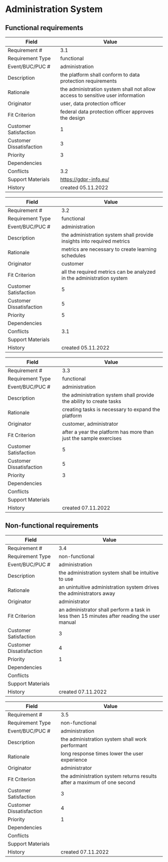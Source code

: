 # Administration System

## Functional requirements

| Field | Value |
|---|---|
| Requirement # | 3.1 |
| Requirement Type | functional |
| Event/BUC/PUC # | administration |
| Description | the platform shall conform to data protection requirements |
| Rationale | the administration system shall not allow access to sensitive user information |
| Originator | user, data protection officer |
| Fit Criterion | federal data protection officer approves the design |
| Customer Satisfaction | 1 |
| Customer Dissatisfaction | 3 |
| Priority | 3 |
| Dependencies |  |
| Conflicts | 3.2 |
| Support Materials | https://gdpr-info.eu/ |
| History | created 05.11.2022 |

| Field | Value |
|---|---|
| Requirement # | 3.2 |
| Requirement Type | functional |
| Event/BUC/PUC # | administration |
| Description | the administration system shall provide insights into required metrics |
| Rationale | metrics are necessary to create learning schedules |
| Originator | customer |
| Fit Criterion | all the required metrics can be analyzed in the administration system |
| Customer Satisfaction | 5 |
| Customer Dissatisfaction | 5 |
| Priority | 5 |
| Dependencies |  |
| Conflicts | 3.1 |
| Support Materials |  |
| History | created 05.11.2022 |

| Field | Value |
|---|---|
| Requirement # | 3.3 |
| Requirement Type | functional |
| Event/BUC/PUC # | administration |
| Description | the administration system shall provide the ability to create tasks |
| Rationale | creating tasks is necessary to expand the platform |
| Originator | customer, administrator |
| Fit Criterion | after a year the platform has more than just the sample exercises |
| Customer Satisfaction | 5 |
| Customer Dissatisfaction | 5 |
| Priority | 3 |
| Dependencies |  |
| Conflicts |  |
| Support Materials |  |
| History | created 07.11.2022 |

## Non-functional requirements

| Field | Value |
|---|---|
| Requirement # | 3.4 |
| Requirement Type | non-functional |
| Event/BUC/PUC # | administration |
| Description | the administration system shall be intuitive to use |
| Rationale | an unintuitive administration system drives the administrators away |
| Originator | administrator |
| Fit Criterion | an administrator shall perform a task in less then 15 minutes after reading the user manual |
| Customer Satisfaction | 3 |
| Customer Dissatisfaction | 4 |
| Priority | 1 |
| Dependencies |  |
| Conflicts |  |
| Support Materials |  |
| History | created 07.11.2022 |

| Field | Value |
|---|---|
| Requirement # | 3.5 |
| Requirement Type | non-functional |
| Event/BUC/PUC # | administration |
| Description | the administration system shall work performant |
| Rationale | long response times lower the user experience |
| Originator | administrator |
| Fit Criterion | the administration system returns results after a maximum of one second |
| Customer Satisfaction | 3 |
| Customer Dissatisfaction | 4 |
| Priority | 1 |
| Dependencies |  |
| Conflicts |  |
| Support Materials |  |
| History | created 07.11.2022 |